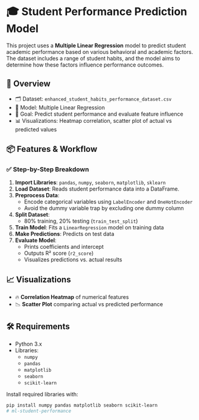 # 🎓 Student Performance Prediction Model

This project uses a **Multiple Linear Regression** model to predict student academic performance based on various behavioral and academic factors. The dataset includes a range of student habits, and the model aims to determine how these factors influence performance outcomes.

## 🧠 Overview

- 🗂️ Dataset: `enhanced_student_habits_performance_dataset.csv`
- 🧮 Model: Multiple Linear Regression
- 🎯 Goal: Predict student performance and evaluate feature influence
- 📊 Visualizations: Heatmap correlation, scatter plot of actual vs predicted values

## 📦 Features & Workflow

### ✅ Step-by-Step Breakdown

1. **Import Libraries**: `pandas`, `numpy`, `seaborn`, `matplotlib`, `sklearn`
2. **Load Dataset**: Reads student performance data into a DataFrame.
3. **Preprocess Data**:
   - Encode categorical variables using `LabelEncoder` and `OneHotEncoder`
   - Avoid the dummy variable trap by excluding one dummy column
4. **Split Dataset**:
   - 80% training, 20% testing (`train_test_split`)
5. **Train Model**: Fits a `LinearRegression` model on training data
6. **Make Predictions**: Predicts on test data
7. **Evaluate Model**:
   - Prints coefficients and intercept
   - Outputs R² score (`r2_score`)
   - Visualizes predictions vs. actual results

## 📈 Visualizations

- 🔥 **Correlation Heatmap** of numerical features
- 📉 **Scatter Plot** comparing actual vs predicted performance

## 🛠 Requirements

- Python 3.x
- Libraries:
  - `numpy`
  - `pandas`
  - `matplotlib`
  - `seaborn`
  - `scikit-learn`

Install required libraries with:

```bash
pip install numpy pandas matplotlib seaborn scikit-learn
# ml-student-performance

